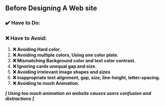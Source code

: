 ## Before Designing A Web site

### **✔️ Have to Do:**



### **❌ Have to Avoid:**

1.  **❌ Avoiding Hard color.**
2.  **❌ Avoiding multiple colors, Using one color plate.**
3.  **❌ Mismatching Background color and text color contrast.**
4.  **❌ Ignoring cards unequal gap and size.**
5.  **❌ Avoiding irrelevant image shapes and sizes**
6.  **❌ inappropriate text alignment, gap, size, line-height, letter-spacing.**
7.  **❌ Avoiding to much Animation.**


***[ Using too much animation on website causes users confusion and distractions ]***
